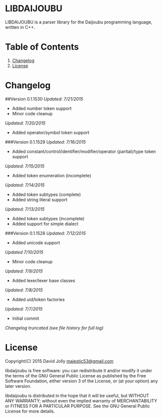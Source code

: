 LIBDAIJOUBU
===========

LIBDAIJOUBU is a parser library for the Daijoubu programming language, written in C++.

Table of Contents
=================

1. [Changelog](https://github.com/majestic53/libdaijoubu#changelog)
2. [License](https://github.com/majestic53/libdaijoubu#license)

Changelog
=========

##Version 0.1.1530
*Updated: 7/21/2015*

* Added number token support
* Minor code cleanup

*Updated: 7/20/2015*

* Added operator/symbol token support

###Version 0.1.1529
*Updated: 7/16/2015*

* Added constant/control/identifier/modifier/operator (parital)/type token support

*Updated: 7/15/2015*

* Added token enumeration (incomplete)

*Updated: 7/14/2015*

* Added token subtypes (complete)
* Added string literal support

*Updated: 7/13/2015*

* Added token subtypes (incomplete)
* Added support for simple dialect

###Version 0.1.1528
*Updated: 7/12/2015*

* Added unicode support

*Updated 7/10/2015*

* Minor code cleanup

*Updated: 7/9/2015*

* Added lexer/lexer base classes

*Updated: 7/8/2015*

* Added uid/token factories

*Updated: 7/7/2015*

* Initial commit

*Changelog truncated (see file history for full log)*

License
======

Copyright(C) 2015 David Jolly <majestic53@gmail.com>

libdaijoubu is free software: you can redistribute it and/or modify
it under the terms of the GNU General Public License as published by
the Free Software Foundation, either version 3 of the License, or
(at your option) any later version.

libdaijoubu is distributed in the hope that it will be useful,
but WITHOUT ANY WARRANTY; without even the implied warranty of
MERCHANTABILITY or FITNESS FOR A PARTICULAR PURPOSE.  See the
GNU General Public License for more details.
